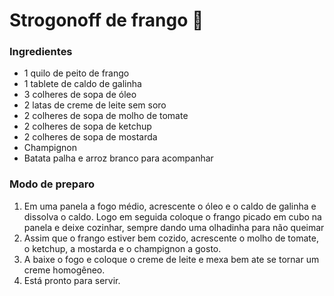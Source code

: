 # Strogonoff de frango :chicken:

### Ingredientes
- 1 quilo de peito de frango 
- 1 tablete de caldo de galinha 
- 3 colheres de sopa de óleo
- 2 latas de creme de leite sem soro
- 2 colheres de sopa de molho de tomate
- 2 colheres de sopa de ketchup
- 2 colheres de sopa de mostarda
- Champignon
- Batata palha e arroz branco para acompanhar

### Modo de preparo
1. Em uma panela a fogo médio, acrescente o óleo e o caldo de galinha e dissolva o caldo. Logo em seguida coloque o frango picado em cubo na panela e deixe cozinhar, sempre dando uma olhadinha para não queimar 
2. Assim que o frango estiver bem cozido, acrescente o molho de tomate, o ketchup, a mostarda e o champignon a gosto.
3. A baixe o fogo e coloque o creme de leite e mexa bem ate se tornar um creme homogêneo.
4. Está pronto para servir.